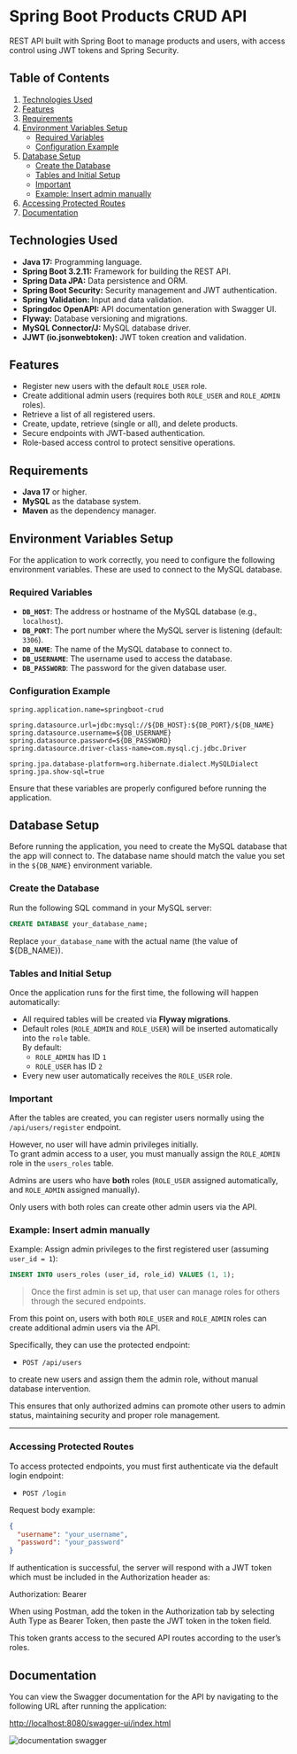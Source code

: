 # Spring Boot Products CRUD API

REST API built with Spring Boot to manage products and users, with access control using JWT tokens and Spring Security.

## Table of Contents
1. [Technologies Used](#technologies-used)
2. [Features](#features)
3. [Requirements](#requirements)
4. [Environment Variables Setup](#environment-variables-setup)
    - [Required Variables](#required-variables)
    - [Configuration Example](#configuration-example)
5. [Database Setup](#database-setup)
    - [Create the Database](#create-the-database)
    - [Tables and Initial Setup](#tables-and-initial-setup)
    - [Important](#important)
    - [Example: Insert admin manually](#example-insert-admin-manually)
6. [Accessing Protected Routes](#accessing-protected-routes)
7. [Documentation](#documentation)


## Technologies Used

- **Java 17:** Programming language.  
- **Spring Boot 3.2.11:** Framework for building the REST API.  
- **Spring Data JPA:** Data persistence and ORM.  
- **Spring Boot Security:** Security management and JWT authentication.  
- **Spring Validation:** Input and data validation.  
- **Springdoc OpenAPI:** API documentation generation with Swagger UI.  
- **Flyway:** Database versioning and migrations.  
- **MySQL Connector/J:** MySQL database driver.  
- **JJWT (io.jsonwebtoken):** JWT token creation and validation.  


## Features

- Register new users with the default `ROLE_USER` role.  
- Create additional admin users (requires both `ROLE_USER` and `ROLE_ADMIN` roles).  
- Retrieve a list of all registered users.  
- Create, update, retrieve (single or all), and delete products.  
- Secure endpoints with JWT-based authentication.  
- Role-based access control to protect sensitive operations.  


## Requirements

- **Java 17** or higher.
- **MySQL** as the database system.
- **Maven** as the dependency manager.

## Environment Variables Setup

For the application to work correctly, you need to configure the following environment variables. These are used to connect to the MySQL database.

### Required Variables

- **`DB_HOST`**: The address or hostname of the MySQL database (e.g., `localhost`).  
- **`DB_PORT`**: The port number where the MySQL server is listening (default: `3306`).  
- **`DB_NAME`**: The name of the MySQL database to connect to.  
- **`DB_USERNAME`**: The username used to access the database.  
- **`DB_PASSWORD`**: The password for the given database user.  

### Configuration Example

```properties
spring.application.name=springboot-crud

spring.datasource.url=jdbc:mysql://${DB_HOST}:${DB_PORT}/${DB_NAME}
spring.datasource.username=${DB_USERNAME}
spring.datasource.password=${DB_PASSWORD}
spring.datasource.driver-class-name=com.mysql.cj.jdbc.Driver

spring.jpa.database-platform=org.hibernate.dialect.MySQLDialect
spring.jpa.show-sql=true
```
Ensure that these variables are properly configured before running the application.

## Database Setup

Before running the application, you need to create the MySQL database that the app will connect to. The database name should match the value you set in the `${DB_NAME}` environment variable.

### Create the Database

Run the following SQL command in your MySQL server:

```sql
CREATE DATABASE your_database_name;
```
Replace `your_database_name` with the actual name (the value of ${DB_NAME}).

### Tables and Initial Setup

Once the application runs for the first time, the following will happen automatically:

- All required tables will be created via **Flyway migrations**.
- Default roles (`ROLE_ADMIN` and `ROLE_USER`) will be inserted automatically into the `role` table.  
  By default:
  - `ROLE_ADMIN` has ID `1`
  - `ROLE_USER` has ID `2`
- Every new user automatically receives the `ROLE_USER` role.

### Important

After the tables are created, you can register users normally using the `/api/users/register` endpoint.

However, no user will have admin privileges initially.  
To grant admin access to a user, you must manually assign the `ROLE_ADMIN` role in the `users_roles` table.

Admins are users who have **both** roles (`ROLE_USER` assigned automatically, and `ROLE_ADMIN` assigned manually).

Only users with both roles can create other admin users via the API.

### Example: Insert admin manually

Example: Assign admin privileges to the first registered user (assuming `user_id = 1`):

```sql
INSERT INTO users_roles (user_id, role_id) VALUES (1, 1);
```

> Once the first admin is set up, that user can manage roles for others through the secured endpoints.

From this point on, users with both `ROLE_USER` and `ROLE_ADMIN` roles can create additional admin users via the API.  

Specifically, they can use the protected endpoint:

- `POST /api/users`  

to create new users and assign them the admin role, without manual database intervention.

This ensures that only authorized admins can promote other users to admin status, maintaining security and proper role management.

---

### Accessing Protected Routes

To access protected endpoints, you must first authenticate via the default login endpoint:

- `POST /login`

Request body example:

```json
{
  "username": "your_username",
  "password": "your_password"
}
```

If authentication is successful, the server will respond with a JWT token which must be included in the Authorization header as:

Authorization: Bearer <token>

When using Postman, add the token in the Authorization tab by selecting Auth Type as Bearer Token, then paste the JWT token in the token field.

This token grants access to the secured API routes according to the user’s roles.

## Documentation
You can view the Swagger documentation for the API by navigating to the following URL after running the application:

[http://localhost:8080/swagger-ui/index.html](http://localhost:8080/swagger-ui/index.html)

<div>
  <img src="https://github.com/user-attachments/assets/858d08e5-e7c2-4f05-addc-0c15b94a7a06" alt="documentation swagger" style="max-width: 550px;">
</div>
